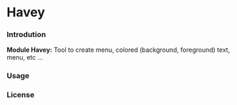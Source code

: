 # Havey

### Introdution

__Module Havey:__ Tool to create menu, colored (background, foreground) text, menu, etc ...

### Usage

### License
